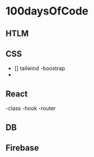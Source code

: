 # 100daysOfCode

## HTLM
## CSS
 - [] tailwind
 -boostrap
 -
## React
 -class
 -hook
 -router
## DB
## Firebase

